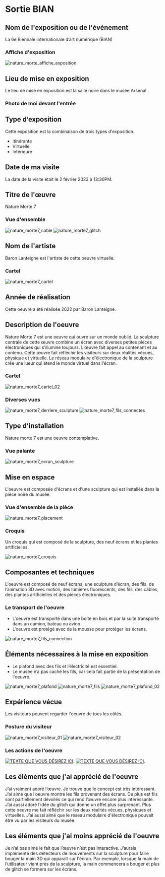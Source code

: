
# Sortie BIAN

## Nom de l'exposition ou de l'événement 

La 6e Biennale internationale d’art numérique (BIAN)

### Affiche d'exposition 

![nature_morte_affiche_exposition](https://user-images.githubusercontent.com/112189908/217971025-1eaf5828-384b-4a8b-a4c4-07473e6073e0.png)

## Lieu de mise en exposition 

Le lieu de mise en exposition est la salle noire dans le musée Arsenal.

### Photo de moi devant l'entrée



## Type d’exposition 

Cette exposition est la combinaison de trois types d'exposition.

* Itinérante
* Virtuelle
* Intérieure

## Date de ma visite

La date de la visite était le 2 février 2023 à 13:30PM.

## Titre de l'œuvre 

Nature Morte 7

### Vue d'ensemble

![nature_morte7_cable](https://user-images.githubusercontent.com/112189908/217979571-a0568ddb-bebe-4b40-bb60-b747c420d54d.png)
![nature_morte7_glitch](https://user-images.githubusercontent.com/112189908/217979193-2c65fe9f-8a00-42db-ad3d-c4369ef36b07.png)

## Nom de l'artiste 

Baron Lanteigne est l'artiste de cette oeuvre virtuelle.

### Cartel

![nature_morte7_cartel](https://user-images.githubusercontent.com/112189908/217972335-ee2ddf31-80e5-4da0-8040-3720a82024b1.png)

## Année de réalisation  

Cette oeuvre a été réalisée 2022 par Baron Lanteigne.

## Description de l'oeuvre

Nature Morte 7 est une oeuvre qui ouvre sur un monde oublié. La sculpture centrale de cette œuvre combine un écran avec diverses petites pièces électroniques qui 
s’illumine toujours. L’œuvre fait appel au contenant et au contenu. Cette œuvre fait réfléchir les visiteurs sur deux réalités vécues, physique et virtuelle. Le réseau 
modulaire d'électronique de la sculpture crée une lueur qui étend le monde virtuel dans l'écran.

### Cartel

![nature_morte7_cartel_02](https://user-images.githubusercontent.com/112189908/217978474-8302a1e3-81fe-4ec9-a9ca-ec3947d98b08.png)

### Diverses vues

![nature_morte7_derriere_sculpture](https://user-images.githubusercontent.com/112189908/217979307-e93c3a21-1fec-4580-a41e-ce6fbea1fccb.png)
![nature_morte7_fils_connectes](https://user-images.githubusercontent.com/112189908/217979342-5159a0d6-8472-4e85-91d2-c14a1b708875.png)

## Type d’installation

Nature morte 7 est une oeuvre contemplative.

### Vue palante

![nature_morte7_ecran_sculpture](https://user-images.githubusercontent.com/112189908/217979638-e79197d8-db56-481a-8e80-a9b72ce444e4.png)

## Mise en espace

L'oeuvre est composée d'écrans et d'une sculpture qui est installée dans la pièce noire du musée.

### Vue d'ensemble de la pièce

![nature_morte7_placement](https://user-images.githubusercontent.com/112189908/217978331-7ae3e373-a1dd-4fe2-b669-5bf0e407cc81.png)

### Croquis

Un croquis qui est composé de la sculpture, des neuf écrans et les plantes artificielles.

![nature_morte7_croquis](https://user-images.githubusercontent.com/112189908/217978275-ed447a71-9a90-4838-87df-7bc076ee665a.png)

## Composantes et techniques 

L'oeuvre est composé de neuf écrans, une sculpture d’écran, des fils, de l’animation 3D avec motion, des lumières fluorescents, des fils, des câbles, des plantes 
artificielles et des pièces électroniques.

### Le transport de l'oeuvre

* L'oeuvre est transporté dans une boite en bois et par la suite transporté dans un camion, bateau ou avion
* L'oeuvre est protégé avec de la mousse pour protéger les écrans.

![nature_morte7_fils_connection](https://user-images.githubusercontent.com/112189908/217979888-f931f3eb-f018-4494-adab-58f94ccc8f0c.png)

## Éléments nécessaires à la mise en exposition

* Le plafond avec des fils et l’électricité est essentiel.
* Le musée n’a pas caché les fils, car cela fait partie de la présentation de l'oeuvre.

![nature_morte7_plafond](https://user-images.githubusercontent.com/112189908/217979925-5acfb0f4-3741-49e4-9601-eeb71a9d30d8.png)
![nature_morte7_fils](https://user-images.githubusercontent.com/112189908/217979849-a2071170-01c1-47c3-aef3-9835504b4b1e.png)
![nature_morte7_plafond_02](https://user-images.githubusercontent.com/112189908/217979953-75d6a626-cf1d-4025-ac7a-217f9a92ccc0.png)

## Expérience vécue

Les visiteurs peuvent regarder l'oeuvre de tous les côtés.

### Posture du visiteur

![nature_morte7_visiteur_01](https://user-images.githubusercontent.com/112189908/217977653-fe53c8aa-b994-4aa7-bb08-ac9edf3f7cf8.png)
![nature_morte7_visiteur_02](https://user-images.githubusercontent.com/112189908/217977690-ff09a58c-0b97-4220-8665-2cb2b64617c1.png)

### Les actions de l'oeuvre

[![TEXTE QUE VOUS DÉSIREZ ICI](http://img.youtube.com/vi/CNgbcKuaqQo/0.jpg)](http://www.youtube.com/watch?v=CNgbcKuaqQo).
[![TEXTE QUE VOUS DÉSIREZ ICI](http://img.youtube.com/vi/pwO0NkzbEGw/0.jpg)](http://www.youtube.com/watch?v=pwO0NkzbEGw).



## Les éléments que j'ai apprécié de l'oeuvre

J’ai vraiment adoré l’œuvre. Je trouve que le concept est très intéressant. J’ai aimé que l’oeuvre montre les fils provenant des écrans. De plus est fils sont 
partiellement dévoilés ce qui rend l’œuvre encore plus intéressante. J’ai aussi adoré l’idée du glitch qui donne un effet plus surprenant. Plus cette oeuvre me fait 
réfléchir sur les deux réalités vécues, physiques et virtuelles. J’ai aussi aimé que le réseau modulaire d'électronique pouvait être vu par les visiteurs du musée.

## Les éléments que j'ai moins apprécié de l'oeuvre

Je n’ai pas aimé le fait que l’œuvre n’est pas interactive. J’aurais implémenté des détecteurs de mouvements sur la sculpture pour faire bouger la main 3D qui apparaît
sur l'écran. Par exemple, lorsque la main de l’utilisateur vient près de la sculpture, la main commencera a bouger et plus de glitch se formera sur les écrans.
